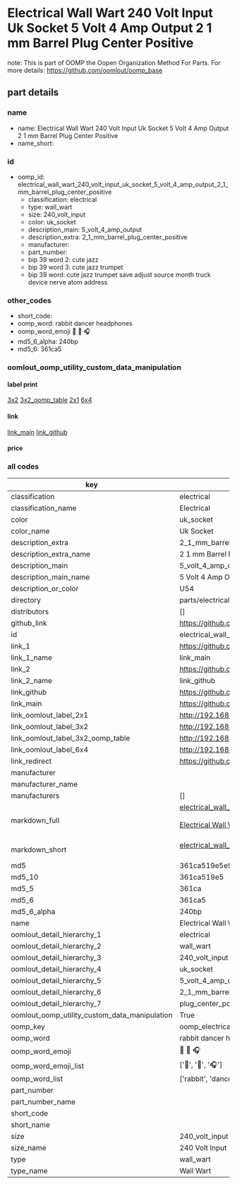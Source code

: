 # Electrical Wall Wart 240 Volt Input Uk Socket 5 Volt 4 Amp Output 2 1 mm Barrel Plug Center Positive  

note: This is part of OOMP the Oopen Organization Method For Parts. For more details: https://github.com/oomlout/oomp_base

##  part details
  







### name
* name: Electrical Wall Wart 240 Volt Input Uk Socket 5 Volt 4 Amp Output 2 1 mm Barrel Plug Center Positive
* name_short: 
### id
* oomp_id: electrical_wall_wart_240_volt_input_uk_socket_5_volt_4_amp_output_2_1_mm_barrel_plug_center_positive
  * classification: electrical
  * type: wall_wart
  * size: 240_volt_input
  * color: uk_socket
  * description_main: 5_volt_4_amp_output
  * description_extra: 2_1_mm_barrel_plug_center_positive
  * manufacturer: 
  * part_number: 
  * bip 39 word 2: cute jazz
  * bip 39 word 3: cute jazz trumpet
  * bip 39 word: cute jazz trumpet save adjust source month truck device nerve atom address

### other_codes
* short_code: 
* oomp_word: rabbit dancer headphones
* oomp_word_emoji :rabbit: :dancer: :headphones:
* md5_6_alpha: 240bp
* md5_6: 361ca5






### oomlout_oomp_utility_custom_data_manipulation
#### label print
[3x2](http://192.168.1.245:1112/?label=oomp%20240bp)
[3x2_oomp_table](http://192.168.1.108:1112/?label=oomp%20240bp)
[2x1](http://192.168.1.242:1112/?label=oomp%20240bp)
[6x4](http://192.168.1.55:1112/?label=oomp%20240bp)    

#### link

[link_main](https://github.com/oomlout/oomlout_oomp_version_1_messy/tree/main/parts/electrical_wall_wart_240_volt_input_uk_socket_5_volt_4_amp_output_2_1_mm_barrel_plug_center_positive) [link_github](https://github.com/oomlout/oomlout_oomp_version_1_messy/tree/main/parts/electrical_wall_wart_240_volt_input_uk_socket_5_volt_4_amp_output_2_1_mm_barrel_plug_center_positive)                             

#### price







### all codes 
| key | value |  
| --- | --- |  
| classification | electrical |  
| classification_name | Electrical |  
| color | uk_socket |  
| color_name | Uk Socket |  
| description_extra | 2_1_mm_barrel_plug_center_positive |  
| description_extra_name | 2 1 mm Barrel Plug Center Positive |  
| description_main | 5_volt_4_amp_output |  
| description_main_name | 5 Volt 4 Amp Output |  
| description_or_color | U54 |  
| directory | parts/electrical_wall_wart_240_volt_input_uk_socket_5_volt_4_amp_output_2_1_mm_barrel_plug_center_positive |  
| distributors | [] |  
| github_link | https://github.com/oomlout/oomlout_oomp_part_src/tree/main/parts/electrical_wall_wart_240_volt_input_uk_socket_5_volt_4_amp_output_2_1_mm_barrel_plug_center_positive |  
| id | electrical_wall_wart_240_volt_input_uk_socket_5_volt_4_amp_output_2_1_mm_barrel_plug_center_positive |  
| link_1 | https://github.com/oomlout/oomlout_oomp_version_1_messy/tree/main/parts/electrical_wall_wart_240_volt_input_uk_socket_5_volt_4_amp_output_2_1_mm_barrel_plug_center_positive |  
| link_1_name | link_main |  
| link_2 | https://github.com/oomlout/oomlout_oomp_version_1_messy/tree/main/parts/electrical_wall_wart_240_volt_input_uk_socket_5_volt_4_amp_output_2_1_mm_barrel_plug_center_positive |  
| link_2_name | link_github |  
| link_github | https://github.com/oomlout/oomlout_oomp_version_1_messy/tree/main/parts/electrical_wall_wart_240_volt_input_uk_socket_5_volt_4_amp_output_2_1_mm_barrel_plug_center_positive |  
| link_main | https://github.com/oomlout/oomlout_oomp_version_1_messy/tree/main/parts/electrical_wall_wart_240_volt_input_uk_socket_5_volt_4_amp_output_2_1_mm_barrel_plug_center_positive |  
| link_oomlout_label_2x1 | http://192.168.1.242:1112/?label=oomp%20240bp |  
| link_oomlout_label_3x2 | http://192.168.1.245:1112/?label=oomp%20240bp |  
| link_oomlout_label_3x2_oomp_table | http://192.168.1.108:1112/?label=oomp%20240bp |  
| link_oomlout_label_6x4 | http://192.168.1.55:1112/?label=oomp%20240bp |  
| link_redirect | https://github.com/oomlout/oomlout_oomp_version_1_messy/tree/main/parts/electrical_wall_wart_240_volt_input_uk_socket_5_volt_4_amp_output_2_1_mm_barrel_plug_center_positive |  
| manufacturer |  |  
| manufacturer_name |  |  
| manufacturers | [] |  
| markdown_full | [electrical_wall_wart_240_volt_input_uk_socket_5_volt_4_amp_output_2_1_mm_barrel_plug_center_positive](none)<br>[](none)<br>[Electrical Wall Wart 240 Volt Input Uk Socket 5 Volt 4 Amp Output 2 1 Mm Barrel Plug Center Positive](none)<br><br> |  
| markdown_short | [electrical_wall_wart_240_volt_input_uk_socket_5_volt_4_amp_output_2_1_mm_barrel_plug_center_positive](none)<br><br> |  
| md5 | 361ca519e5e931ef4001cbfdd31dd9b5 |  
| md5_10 | 361ca519e5 |  
| md5_5 | 361ca |  
| md5_6 | 361ca5 |  
| md5_6_alpha | 240bp |  
| name | Electrical Wall Wart 240 Volt Input Uk Socket 5 Volt 4 Amp Output 2 1 mm Barrel Plug Center Positive |  
| oomlout_detail_hierarchy_1 | electrical |  
| oomlout_detail_hierarchy_2 | wall_wart |  
| oomlout_detail_hierarchy_3 | 240_volt_input |  
| oomlout_detail_hierarchy_4 | uk_socket |  
| oomlout_detail_hierarchy_5 | 5_volt_4_amp_output |  
| oomlout_detail_hierarchy_6 | 2_1_mm_barrel |  
| oomlout_detail_hierarchy_7 | plug_center_positive |  
| oomlout_oomp_utility_custom_data_manipulation | True |  
| oomp_key | oomp_electrical_wall_wart_240_volt_input_uk_socket_5_volt_4_amp_output_2_1_mm_barrel_plug_center_positive |  
| oomp_word | rabbit dancer headphones |  
| oomp_word_emoji | :rabbit: :dancer: :headphones: |  
| oomp_word_emoji_list | [':rabbit:', ':dancer:', ':headphones:'] |  
| oomp_word_list | ['rabbit', 'dancer', 'headphones'] |  
| part_number |  |  
| part_number_name |  |  
| short_code |  |  
| short_name |  |  
| size | 240_volt_input |  
| size_name | 240 Volt Input |  
| type | wall_wart |  
| type_name | Wall Wart |  
